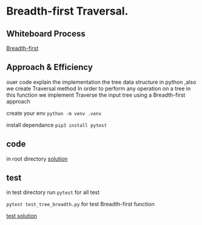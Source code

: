# Breadth-first Traversal.


## Whiteboard Process

[Breadth-first](./Untitled%20(8).png)


## Approach & Efficiency

ouer code explain the implementation the tree data structure in python ,also we create Traversal method
In order to perform any operation on a tree
in this function we implement
Traverse the input tree using a Breadth-first approach

create your env 
`python -m venv .venv`

install dependance
`pip3 install pytest`

## code 
in root directory 
[solution](./tree_breadth.py)

## test
in test directory run
`pytest` for all test

`pytest test_tree_breadth.py`  for test Breadth-first function

[test solution](./test/test_tree_breadth.py)